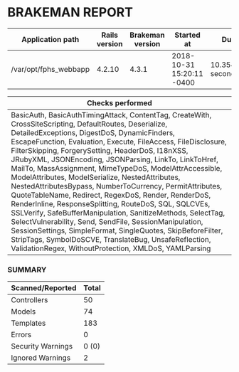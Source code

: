 # BRAKEMAN REPORT

| Application path      | Rails version | Brakeman version | Started at                | Duration             |
|-----------------------|---------------|------------------|---------------------------|----------------------|
| /var/opt/fphs_webbapp | 4.2.10        | 4.3.1            | 2018-10-31 15:20:11 -0400 | 10.354639762 seconds |

| Checks performed                                                                                                                                                                                                                                                                                                                                                                                                                                                                                                                                                                                                                                                                                                                                                                                                                                                                                                                         |
|------------------------------------------------------------------------------------------------------------------------------------------------------------------------------------------------------------------------------------------------------------------------------------------------------------------------------------------------------------------------------------------------------------------------------------------------------------------------------------------------------------------------------------------------------------------------------------------------------------------------------------------------------------------------------------------------------------------------------------------------------------------------------------------------------------------------------------------------------------------------------------------------------------------------------------------|
| BasicAuth, BasicAuthTimingAttack, ContentTag, CreateWith, CrossSiteScripting, DefaultRoutes, Deserialize, DetailedExceptions, DigestDoS, DynamicFinders, EscapeFunction, Evaluation, Execute, FileAccess, FileDisclosure, FilterSkipping, ForgerySetting, HeaderDoS, I18nXSS, JRubyXML, JSONEncoding, JSONParsing, LinkTo, LinkToHref, MailTo, MassAssignment, MimeTypeDoS, ModelAttrAccessible, ModelAttributes, ModelSerialize, NestedAttributes, NestedAttributesBypass, NumberToCurrency, PermitAttributes, QuoteTableName, Redirect, RegexDoS, Render, RenderDoS, RenderInline, ResponseSplitting, RouteDoS, SQL, SQLCVEs, SSLVerify, SafeBufferManipulation, SanitizeMethods, SelectTag, SelectVulnerability, Send, SendFile, SessionManipulation, SessionSettings, SimpleFormat, SingleQuotes, SkipBeforeFilter, StripTags, SymbolDoSCVE, TranslateBug, UnsafeReflection, ValidationRegex, WithoutProtection, XMLDoS, YAMLParsing |

### SUMMARY

| Scanned/Reported  | Total |
|-------------------|-------|
| Controllers       | 50    |
| Models            | 74    |
| Templates         | 183   |
| Errors            | 0     |
| Security Warnings | 0 (0) |
| Ignored Warnings  | 2     |



